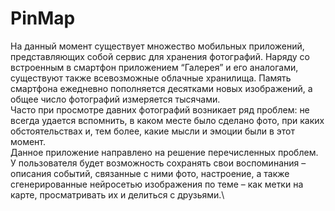 # PinMap

На данный момент существует множество мобильных приложений, представляющих собой сервис для хранения фотографий. Наряду со встроенным в смартфон приложением “Галерея” и его аналогами, существуют также всевозможные облачные хранилища. Память смартфона ежедневно пополняется десятками новых изображений, а общее число фотографий измеряется тысячами.\
Часто при просмотре давних фотографий возникает ряд проблем: не всегда удается вспомнить, в каком месте было сделано фото, при каких обстоятельствах и, тем более, какие мысли и эмоции были в этот момент.\
Данное приложение направлено на решение перечисленных проблем. У пользователя будет возможность сохранять свои воспоминания – описания событий, связанные с ними фото, настроение, а также сгенерированные нейросетью изображения по теме – как метки на карте, просматривать их и делиться с друзьями.\
